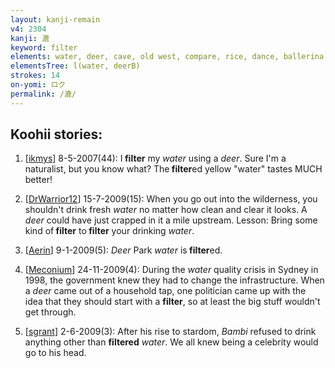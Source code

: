 ```yaml
---
layout: kanji-remain
v4: 2304
kanji: 漉
keyword: filter
elements: water, deer, cave, old west, compare, rice, dance, ballerina
elementsTree: l(water, deerB)
strokes: 14
on-yomi: ロク
permalink: /漉/
---
```


## Koohii stories: 

1) [<a href="http://kanji.koohii.com/profile/ikmys">ikmys</a>] 8-5-2007(44): I<strong> filter</strong> my <em>water</em> using a <em>deer</em>. Sure I&#039;m a naturalist, but you know what? The<strong> filter</strong>ed yellow &quot;water&quot; tastes MUCH better!

2) [<a href="http://kanji.koohii.com/profile/DrWarrior12">DrWarrior12</a>] 15-7-2009(15): When you go out into the wilderness, you shouldn&#039;t drink fresh <em>water</em> no matter how clean and clear it looks. A <em>deer</em> could have just crapped in it a mile upstream. Lesson: Bring some kind of<strong> filter</strong> to<strong> filter</strong> your drinking <em>water</em>.

3) [<a href="http://kanji.koohii.com/profile/Aerin">Aerin</a>] 9-1-2009(5): <em>Deer</em> Park <em>water</em> is<strong> filter</strong>ed.

4) [<a href="http://kanji.koohii.com/profile/Meconium">Meconium</a>] 24-11-2009(4): During the <em>water</em> quality crisis in Sydney in 1998, the government knew they had to change the infrastructure. When a <em>deer</em> came out of a household tap, one politician came up with the idea that they should start with a <strong>filter</strong>, so at least the big stuff wouldn&#039;t get through.

5) [<a href="http://kanji.koohii.com/profile/sgrant">sgrant</a>] 2-6-2009(3): After his rise to stardom, <em>Bambi</em> refused to drink anything other than <strong>filtered</strong> <em>water</em>. We all knew being a celebrity would go to his head.


